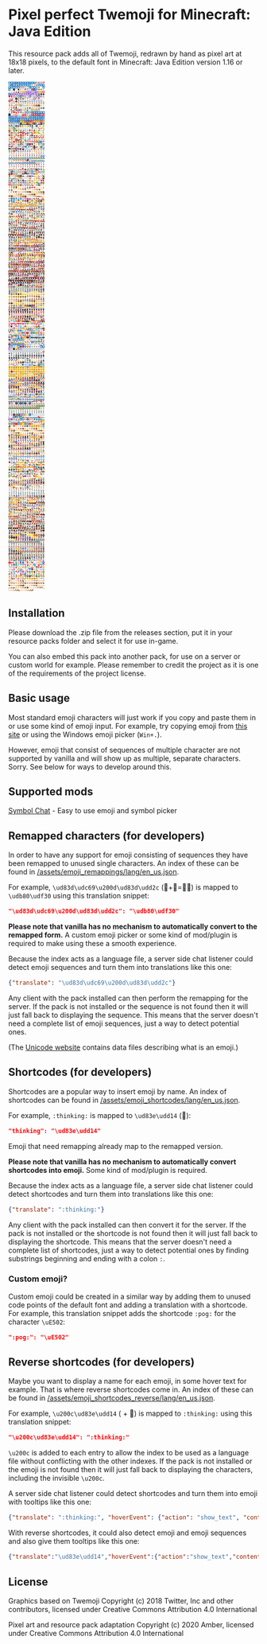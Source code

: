 # Pixel perfect Twemoji for Minecraft: Java Edition
This resource pack adds all of Twemoji, redrawn by hand as pixel art
at 18x18 pixels, to the default font in Minecraft: Java Edition
version 1.16 or later.

![emoji.png](assets/twemoji/textures/font/emoji.png)

## Installation
Please download the .zip file from the releases section, put it in your
resource packs folder and select it for use in-game.

You can also embed this pack into another pack,
for use on a server or custom world for example.
Please remember to credit the project as it is
one of the requirements of the project license.


## Basic usage 
Most standard emoji characters will just work if you copy and paste them in or
use some kind of emoji input. For example, try copying emoji from
[this site](https://emojifinder.com/) or using the Windows emoji picker (`Win+.`).

However, emoji that consist of sequences of multiple character are not supported
by vanilla and will show up as multiple, separate characters. Sorry.
See below for ways to develop around this.


## Supported mods
[Symbol Chat](https://modrinth.com/mod/symbol-chat) - Easy to use emoji and symbol picker


## Remapped characters (for developers)
In order to have any support for emoji consisting of sequences they have been
remapped to unused single characters. An index of these can be found in
[/assets/emoji_remappings/lang/en_us.json](assets/emoji_remappings/lang/en_us.json).

For example, `\ud83d\udc69\u200d\ud83d\udd2c` (👩+🔬=👩‍🔬)
is mapped to `\udb80\udf30` using this translation snippet:

```json
"\ud83d\udc69\u200d\ud83d\udd2c": "\udb80\udf30"
```

**Please note that vanilla has no mechanism to
automatically convert to the remapped form.**
A custom emoji picker or some kind of mod/plugin is
required to make using these a smooth experience. 

Because the index acts as a language file, a server side chat listener
could detect emoji sequences and turn them into translations like this one:

```json
{"translate": "\ud83d\udc69\u200d\ud83d\udd2c"}
``` 

Any client with the pack installed can then perform the remapping for the server.
If the pack is not installed or the sequence is not found then it will just
fall back to displaying the sequence. This means that the server doesn't need a
complete list of emoji sequences, just a way to detect potential ones.

(The [Unicode website](https://unicode.org/Public/emoji/latest/)
contains data files describing what is an emoji.)


## Shortcodes (for developers)
Shortcodes are a popular way to insert emoji by name. An index of shortcodes
can be found in [/assets/emoji_shortcodes/lang/en_us.json](assets/emoji_shortcodes/lang/en_us.json).

For example, `:thinking:` is mapped to `\ud83e\udd14` (🤔):

```json
"thinking": "\ud83e\udd14"
```

Emoji that need remapping already map to the remapped version.

**Please note that vanilla has no mechanism to
automatically convert shortcodes into emoji.**
Some kind of mod/plugin is required.

Because the index acts as a language file, a server side chat listener could
detect shortcodes and turn them into translations like this one:

```json
{"translate": ":thinking:"}
``` 

Any client with the pack installed can then convert it for the server. If the
pack is not installed or the shortcode is not found then it will just fall back
to displaying the shortcode. This means that the server doesn't need a complete
list of shortcodes, just a way to detect potential ones by finding substrings
beginning and ending with a colon `:`.


### Custom emoji?
Custom emoji could be created in a similar way by adding them to unused code
points of the default font and adding a translation with a shortcode.
For example, this translation snippet adds the shortcode `:pog:` for the
character `\uE502`:

```json
":pog:": "\uE502"
```

## Reverse shortcodes (for developers)
Maybe you want to display a name for each emoji, in some hover text for example.
That is where reverse shortcodes come in. An index of these can be found in
[/assets/emoji_shortcodes_reverse/lang/en_us.json](assets/emoji_shortcodes_reverse/lang/en_us.json).

For example, `\u200c\ud83e\udd14` (`‌` + 🤔) is mapped to `:thinking:` using
this translation snippet:

```json
"\u200c\ud83e\udd14": ":thinking:"
```

`\u200c` is added to each entry to allow the index to be used as a language file
without conflicting with the other indexes. If the pack is not installed or the
emoji is not found then it will just fall back to displaying the characters,
including the invisible `\u200c`.

A server side chat listener could detect shortcodes and
turn them into emoji with tooltips like this one:
```json
{"translate": ":thinking:", "hoverEvent": {"action": "show_text", "contents": ":thinking:"}}
```

With reverse shortcodes, it could also detect emoji and
emoji sequences and also give them tooltips like this one:
```json
{"translate":"\ud83e\udd14","hoverEvent":{"action":"show_text","contents":{"translate":"\u200c\ud83e\udd14"}}}
```


## License
Graphics based on Twemoji Copyright (c) 2018 Twitter, Inc and other contributors, licensed under Creative Commons Attribution 4.0 International

Pixel art and resource pack adaptation Copyright (c) 2020 Amber, licensed under Creative Commons Attribution 4.0 International
